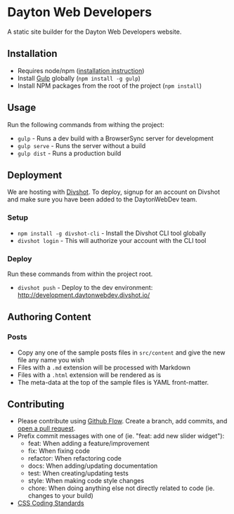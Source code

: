 # Dayton Web Developers

A static site builder for the Dayton Web Developers website.

## Installation

- Requires node/npm ([installation instruction](https://github.com/joyent/node/wiki/Installing-Node.js-via-package-manager))
- Install [Gulp](http://gulpjs.com) globally (`npm install -g gulp`)
- Install NPM packages from the root of the project (`npm install`)

## Usage

Run the following commands from withing the project:

- `gulp` - Runs a dev build with a BrowserSync server for development
- `gulp serve` - Runs the server without a build
- `gulp dist` - Runs a production build

## Deployment

We are hosting with [Divshot](http://divshot.io). To deploy, signup for an account on Divshot and make sure you have
been added to the DaytonWebDev team.

### Setup

- `npm install -g divshot-cli` - Install the Divshot CLI tool globally
- `divshot login` - This will authorize your account with the CLI tool

### Deploy

Run these commands from within the project root.

- `divshot push` - Deploy to the dev environment: http://development.daytonwebdev.divshot.io/

## Authoring Content

### Posts

- Copy any one of the sample posts files in `src/content` and give the new file any name you wish
- Files with a `.md` extension will be processed with Markdown
- Files with a `.html` extension will be rendered as is
- The meta-data at the top of the sample files is YAML front-matter.

## Contributing

- Please contribute using [Github Flow](https://guides.github.com/introduction/flow/). Create a branch, add commits, and
 [open a pull request](https://github.com/sparkbox/aia-mag/compare/).
- Prefix commit messages with one of (ie. "feat: add new slider widget"):
    - feat: When adding a feature/improvement
    - fix: When fixing code
    - refactor: When refactoring code
    - docs: When adding/updating documentation
    - test: When creating/updating tests
    - style: When making code style changes
    - chore: When doing anything else not directly related to code (ie. changes to your build)
- [CSS Coding Standards](docs/css.md)
